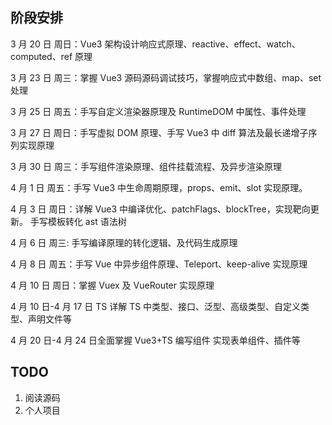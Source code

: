## 阶段安排

3 月 20 日 周日：Vue3 架构设计响应式原理、reactive、effect、watch、computed、ref 原理

3 月 23 日 周三：掌握 Vue3 源码源码调试技巧，掌握响应式中数组、map、set 处理

3 月 25 日 周五：手写自定义渲染器原理及 RuntimeDOM 中属性、事件处理

3 月 27 日 周日：手写虚拟 DOM 原理、手写 Vue3 中 diff 算法及最长递增子序列实现原理

3 月 30 日 周三：手写组件渲染原理、组件挂载流程、及异步渲染原理

4 月 1 日 周五：手写 Vue3 中生命周期原理，props、emit、slot 实现原理。

4 月 3 日 周日：详解 Vue3 中编译优化、patchFlags、blockTree，实现靶向更新。 手写模板转化 ast 语法树

4 月 6 日 周三: 手写编译原理的转化逻辑、及代码生成原理

4 月 8 日 周五：手写 Vue 中异步组件原理、Teleport、keep-alive 实现原理

4 月 10 日 周日：掌握 Vuex 及 VueRouter 实现原理

4 月 10 日-4 月 17 日 TS 详解 TS 中类型、接口、泛型、高级类型、自定义类型、声明文件等

4 月 20 日-4 月 24 日全面掌握 Vue3+TS 编写组件 实现表单组件、插件等

## TODO

1. 阅读源码
2. 个人项目

